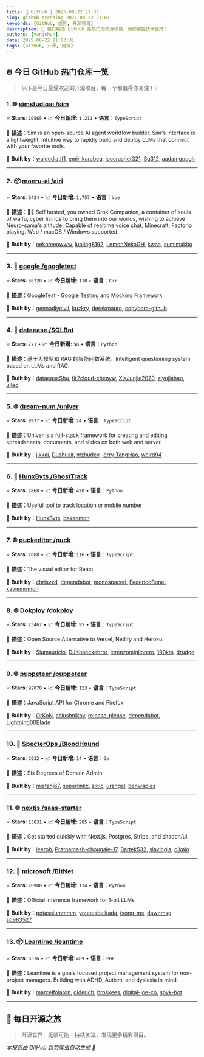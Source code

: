 ```yaml
---
title: 🚀 GitHub | 2025-08-22 21:03
slug: github-trending-2025-08-22 21:03
keywords: [GitHub, 趋势, 开源项目]
description: 🌟 每日精选 GitHub 最热门的开源项目，助你掌握技术脉搏！
authors: [yangshun]
date: 2025-08-22 21:03:31
tags: [GitHub, 开源, 趋势]
---
```


## 🔥 今日 GitHub 热门仓库一览

> 以下是今日最受欢迎的开源项目，每一个都值得你关注！💡

### 1. 🌐 [simstudioai /sim](https://github.com/simstudioai/sim)

⭐ **Stars**: `10565`   •   📈 **今日新增**: `1,211`   •   **语言**：`TypeScript`

📝 **描述**：Sim is an open-source AI agent workflow builder. Sim's interface is a lightweight, intuitive way to rapidly build and deploy LLMs that connect with your favorite tools.

🤝 **Built by**：[waleedlatif1](https://github.com/waleedlatif1), [emir-karabeg](https://github.com/emir-karabeg), [icecrasher321](https://github.com/icecrasher321), [Sg312](https://github.com/Sg312), [aadamgough](https://github.com/aadamgough)

---

### 2. 📦 [moeru-ai /airi](https://github.com/moeru-ai/airi)

⭐ **Stars**: `6424`   •   📈 **今日新增**: `1,757`   •   **语言**：`Vue`

📝 **描述**：💖🧸 Self hosted, you owned Grok Companion, a container of souls of waifu, cyber livings to bring them into our worlds, wishing to achieve Neuro-sama's altitude. Capable of realtime voice chat, Minecraft, Factorio playing. Web / macOS / Windows supported.

🤝 **Built by**：[nekomeowww](https://github.com/nekomeowww), [luoling8192](https://github.com/luoling8192), [LemonNekoGH](https://github.com/LemonNekoGH), [kwaa](https://github.com/kwaa), [sumimakito](https://github.com/sumimakito)

---

### 3. 🔧 [google /googletest](https://github.com/google/googletest)

⭐ **Stars**: `36728`   •   📈 **今日新增**: `110`   •   **语言**：`C++`

📝 **描述**：GoogleTest - Google Testing and Mocking Framework

🤝 **Built by**：[gennadiycivil](https://github.com/gennadiycivil), [kuzkry](https://github.com/kuzkry), [derekmauro](https://github.com/derekmauro), [copybara-github](https://github.com/copybara-github)

---

### 4. 🐍 [dataease /SQLBot](https://github.com/dataease/SQLBot)

⭐ **Stars**: `771`   •   📈 **今日新增**: `56`   •   **语言**：`Python`

📝 **描述**：基于大模型和 RAG 的智能问数系统。Intelligent questioning system based on LLMs and RAG.

🤝 **Built by**：[dataeaseShu](https://github.com/dataeaseShu), [fit2cloud-chenyw](https://github.com/fit2cloud-chenyw), [XiaJunjie2020](https://github.com/XiaJunjie2020), [ziyujiahao](https://github.com/ziyujiahao), [ulleo](https://github.com/ulleo)

---

### 5. 🌐 [dream-num /univer](https://github.com/dream-num/univer)

⭐ **Stars**: `9977`   •   📈 **今日新增**: `24`   •   **语言**：`TypeScript`

📝 **描述**：Univer is a full-stack framework for creating and editing spreadsheets, documents, and slides on both web and server.

🤝 **Built by**：[jikkai](https://github.com/jikkai), [Dushusir](https://github.com/Dushusir), [wzhudev](https://github.com/wzhudev), [jerry-TangHao](https://github.com/jerry-TangHao), [weird94](https://github.com/weird94)

---

### 6. 🐍 [HunxByts /GhostTrack](https://github.com/HunxByts/GhostTrack)

⭐ **Stars**: `2868`   •   📈 **今日新增**: `420`   •   **语言**：`Python`

📝 **描述**：Useful tool to track location or mobile number

🤝 **Built by**：[HunxByts](https://github.com/HunxByts), [bakaemon](https://github.com/bakaemon)

---

### 7. 🌐 [puckeditor /puck](https://github.com/puckeditor/puck)

⭐ **Stars**: `7668`   •   📈 **今日新增**: `116`   •   **语言**：`TypeScript`

📝 **描述**：The visual editor for React

🤝 **Built by**：[chrisvxd](https://github.com/chrisvxd), [dependabot](https://github.com/dependabot), [monospaced](https://github.com/monospaced), [FedericoBonel](https://github.com/FedericoBonel), [xaviemirmon](https://github.com/xaviemirmon)

---

### 8. 🌐 [Dokploy /dokploy](https://github.com/Dokploy/dokploy)

⭐ **Stars**: `23467`   •   📈 **今日新增**: `95`   •   **语言**：`TypeScript`

📝 **描述**：Open Source Alternative to Vercel, Netlify and Heroku.

🤝 **Built by**：[Siumauricio](https://github.com/Siumauricio), [DJKnaeckebrot](https://github.com/DJKnaeckebrot), [lorenzomigliorero](https://github.com/lorenzomigliorero), [190km](https://github.com/190km), [drudge](https://github.com/drudge)

---

### 9. 🌐 [puppeteer /puppeteer](https://github.com/puppeteer/puppeteer)

⭐ **Stars**: `92070`   •   📈 **今日新增**: `123`   •   **语言**：`TypeScript`

📝 **描述**：JavaScript API for Chrome and Firefox

🤝 **Built by**：[OrKoN](https://github.com/OrKoN), [aslushnikov](https://github.com/aslushnikov), [release-please](https://github.com/release-please), [dependabot](https://github.com/dependabot), [Lightning00Blade](https://github.com/Lightning00Blade)

---

### 10. 🚦 [SpecterOps /BloodHound](https://github.com/SpecterOps/BloodHound)

⭐ **Stars**: `2032`   •   📈 **今日新增**: `14`   •   **语言**：`Go`

📝 **描述**：Six Degrees of Domain Admin

🤝 **Built by**：[mistahj67](https://github.com/mistahj67), [superlinkx](https://github.com/superlinkx), [zinic](https://github.com/zinic), [urangel](https://github.com/urangel), [benwaples](https://github.com/benwaples)

---

### 11. 🌐 [nextjs /saas-starter](https://github.com/nextjs/saas-starter)

⭐ **Stars**: `13831`   •   📈 **今日新增**: `285`   •   **语言**：`TypeScript`

📝 **描述**：Get started quickly with Next.js, Postgres, Stripe, and shadcn/ui.

🤝 **Built by**：[leerob](https://github.com/leerob), [Prathamesh-chougale-17](https://github.com/Prathamesh-chougale-17), [Bartek532](https://github.com/Bartek532), [slavingia](https://github.com/slavingia), [dikaio](https://github.com/dikaio)

---

### 12. 🐍 [microsoft /BitNet](https://github.com/microsoft/BitNet)

⭐ **Stars**: `20980`   •   📈 **今日新增**: `134`   •   **语言**：`Python`

📝 **描述**：Official inference framework for 1-bit LLMs

🤝 **Built by**：[potassiummmm](https://github.com/potassiummmm), [younesbelkada](https://github.com/younesbelkada), [tsong-ms](https://github.com/tsong-ms), [dawnmsg](https://github.com/dawnmsg), [sd983527](https://github.com/sd983527)

---

### 13. 📦 [Leantime /leantime](https://github.com/Leantime/leantime)

⭐ **Stars**: `6376`   •   📈 **今日新增**: `409`   •   **语言**：`PHP`

📝 **描述**：Leantime is a goals focused project management system for non-project managers. Building with ADHD, Autism, and dyslexia in mind.

🤝 **Built by**：[marcelfolaron](https://github.com/marcelfolaron), [diderich](https://github.com/diderich), [broskees](https://github.com/broskees), [digital-joe-co](https://github.com/digital-joe-co), [snyk-bot](https://github.com/snyk-bot)

---

## 🌈 每日开源之旅

> 开源世界，无限可能！持续关注，发现更多精彩项目。

*本报告由 GitHub 趋势爬虫自动生成 🤖*
